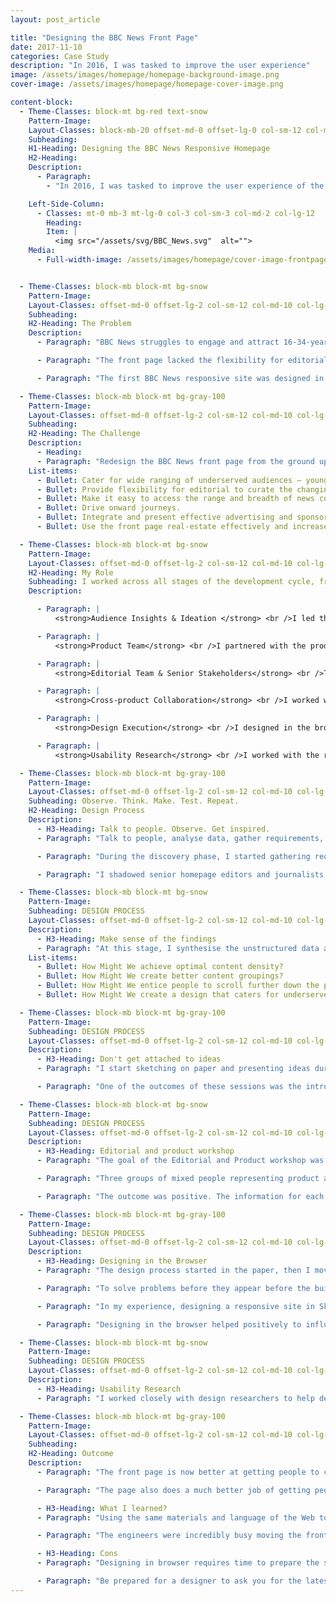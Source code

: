 ```yaml
---
layout: post_article

title: "Designing the BBC News Front Page"
date: 2017-11-10
categories: Case Study
description: "In 2016, I was tasked to improve the user experience"
image: /assets/images/homepage/homepage-background-image.png
cover-image: /assets/images/homepage/homepage-cover-image.png

content-block:
  - Theme-Classes: block-mt bg-red text-snow
    Pattern-Image:
    Layout-Classes: block-mb-20 offset-md-0 offset-lg-0 col-sm-12 col-md-10 col-lg-8 mb-4 mb-md-0
    Subheading:
    H1-Heading: Designing the BBC News Responsive Homepage
    H2-Heading:
    Description:
      - Paragraph:
        - "In 2016, I was tasked to improve the user experience of the BBC News front page so that it caters for under-served audiences, drives onward journeys, and enables editorial to curate the news agenda with a design that provides flexibility and reflects timeliness."

    Left-Side-Column:
      - Classes: mt-0 mb-3 mt-lg-0 col-3 col-sm-3 col-md-2 col-lg-12
        Heading:
        Item: |
          <img src="/assets/svg/BBC_News.svg"  alt="">
    Media:
      - Full-width-image: /assets/images/homepage/cover-image-frontpage.png


  - Theme-Classes: block-mb block-mt bg-snow
    Pattern-Image:
    Layout-Classes: offset-md-0 offset-lg-2 col-sm-12 col-md-10 col-lg-8
    Subheading:
    H2-Heading: The Problem
    Description:
      - Paragraph: "BBC News struggles to engage and attract 16-34-year-olds, mainly young females and minority ethnic audiences."

      - Paragraph: "The front page lacked the flexibility for editorial to curate and present news content around a particular theme or topic — the content was too focused in heavy news."

      - Paragraph: "The first BBC News responsive site was designed in a first instance only for mobile. When the layout was scaled to desktop, the result was content hierarchy disparity between mobile and desktop; and the real-estate on larger screens not being used effectively."

  - Theme-Classes: block-mb block-mt bg-gray-100
    Pattern-Image:
    Layout-Classes: offset-md-0 offset-lg-2 col-sm-12 col-md-10 col-lg-8
    Subheading:
    H2-Heading: The Challenge
    Description:
      - Heading:
      - Paragraph: "Redesign the BBC News front page from the ground up with the following objectives: "
    List-items:
      - Bullet: Cater for wide ranging of underserved audiences — younger demographic and women.   
      - Bullet: Provide flexibility for editorial to curate the changing news agenda focusing on a particular theme or topic.  
      - Bullet: Make it easy to access the range and breadth of news content on any device.
      - Bullet: Drive onward journeys.
      - Bullet: Integrate and present effective advertising and sponsorship solutions
      - Bullet: Use the front page real-estate effectively and increase the maximum breakpoint width from 1008 to 1280 pixels wide.  

  - Theme-Classes: block-mb block-mt bg-snow
    Pattern-Image:
    Layout-Classes: offset-md-0 offset-lg-2 col-sm-12 col-md-10 col-lg-8
    H2-Heading: My Role
    Subheading: I worked across all stages of the development cycle, from conception through to delivery.
    Description:

      - Paragraph: |
          <strong>Audience Insights & Ideation </strong> <br />I led the discovery phase. I performed competitor analysis across a myriad of news providers, uncovered audience insights from data, shadowed front page editors and I sketched a lot of ideas on paper.

      - Paragraph: |
          <strong>Product Team</strong> <br />I partnered with the product owner and project manager to prioritise and negotiate features for launch. Worked alongside frontend and backend engineers to help solve design challenges, make the front page accessible and QA builds before deployment. I evangelised audience and business goals.

      - Paragraph: |
          <strong>Editorial Team & Senior Stakeholders</strong> <br />To help define the content strategy for the BBC News front page and to manage expectations, I ran workshops with editorial and senior stakeholders, and presented the rational behind the designs to get their buy-in.

      - Paragraph: |
          <strong>Cross-product Collaboration</strong> <br />I worked with other products across the BBC to define and improve design patterns. I improved the BBC GEL (Global Experience Language) foundation patterns, such as the responsive <a href="http://www.bbc.co.uk/gel/guidelines/grid">Grid</a> and <a href="http://www.bbc.co.uk/gel/guidelines/typography">Typography</a>.

      - Paragraph: |
          <strong>Design Execution</strong> <br />I designed in the browser to create responsive prototypes in HTML/CSS/JS. That included visual and interactive design work. The prototypes were my designs. This helped to solve design problems that would otherwise occur during the build phase, and also helped to galvanise the team around a common goal and drive the decision making.

      - Paragraph: |
          <strong>Usability Research</strong> <br />I worked with the research team to help define research goals. I went to usability research sessions in London and Toronto with the research team to validate design concepts using the prototypes I built for the front page.

  - Theme-Classes: block-mb block-mt bg-gray-100
    Pattern-Image:
    Layout-Classes: offset-md-0 offset-lg-2 col-sm-12 col-md-10 col-lg-8
    Subheading: Observe. Think. Make. Test. Repeat.
    H2-Heading: Design Process
    Description:
      - H3-Heading: Talk to people. Observe. Get inspired.
      - Paragraph: "Talk to people, analyse data, gather requirements, observe, throw away any preconceived assumptions. Inspire new thinking by observing problems from different angles. Then, get a good night sleep."

      - Paragraph: "During the discovery phase, I started gathering requirements from stakeholders and also learning who are the decision makers. I carried out audience and competitor analysis to gather data and insights into user behaviours."

      - Paragraph: "I shadowed senior homepage editors and journalists to understand their workflow when curating stories to be featured on the news front page. I talked to engineers. I questioned everything and challenged any preconceived assumptions."

  - Theme-Classes: block-mb block-mt bg-snow
    Pattern-Image:
    Subheading: DESIGN PROCESS
    Layout-Classes: offset-md-0 offset-lg-2 col-sm-12 col-md-10 col-lg-8
    Description:
      - H3-Heading: Make sense of the findings
      - Paragraph: "At this stage, I synthesise the unstructured data and started grouping the findings into themes. Themes are then converted into HMW questions (“How Might We...”):"
    List-items:
      - Bullet: How Might We achieve optimal content density?
      - Bullet: How Might We create better content groupings?
      - Bullet: How Might We entice people to scroll further down the page?
      - Bullet: How Might We create a design that caters for underserved audiences?

  - Theme-Classes: block-mb block-mt bg-gray-100
    Pattern-Image:
    Subheading: DESIGN PROCESS
    Layout-Classes: offset-md-0 offset-lg-2 col-sm-12 col-md-10 col-lg-8
    Description:
      - H3-Heading: Don't get attached to ideas
      - Paragraph: "I start sketching on paper and presenting ideas during the design critique team meetings. I don’t get attached to any idea. This is a collective process of throwing away ideas. By eliminating ideas only the good ones persist or at least the ones that are technically feasible."

      - Paragraph: "One of the outcomes of these sessions was the introduction of “Slices”. Slices run horizontally across the full width of the screen. They are easy to reorder, the content hierarchy is consistent across all the breakpoints. It also provides more flexibility for editorial to reorder content depending on the news agenda."

  - Theme-Classes: block-mb block-mt bg-snow
    Pattern-Image:
    Subheading: DESIGN PROCESS
    Layout-Classes: offset-md-0 offset-lg-2 col-sm-12 col-md-10 col-lg-8
    Description:
      - H3-Heading: Editorial and product workshop
      - Paragraph: "The goal of the Editorial and Product workshop was to prune, group, reorder content, and to move away from the traditional sectioned content."

      - Paragraph: "Three groups of mixed people representing product and editorial were created. I moderated a group of very challenging stakeholders."

      - Paragraph: "The outcome was positive. The information for each section on the homepage was organised into themes. It was time to use this information in the designs and prototypes."

  - Theme-Classes: block-mb block-mt bg-gray-100
    Pattern-Image:
    Subheading: DESIGN PROCESS
    Layout-Classes: offset-md-0 offset-lg-2 col-sm-12 col-md-10 col-lg-8
    Description:
      - H3-Heading: Designing in the Browser
      - Paragraph: "The design process started in the paper, then I moved into Sketch App to design high fidelity mockups. This proved to be challenging to solve problems when reflowing content across breakpoints. I wanted to come up with a solid solution that engineers could use to build the BBC News Homepage."

      - Paragraph: "To solve problems before they appear before the build, I designed most of the BBC News homepage in HTML/CSS/JS. This was done to facilitate the communication with the engineering team, stakeholders and to drive the decision-making process."

      - Paragraph: "In my experience, designing a responsive site in Sketch, Illustrator or Photoshop makes it harder to have a discussion with software engineers and to get the buy-in from stakeholders. Designing in HTML/CSS was a way to solve frontend problems before they happen during the build."

      - Paragraph: "Designing in the browser helped positively to influence the product direction."

  - Theme-Classes: block-mb block-mt bg-snow
    Pattern-Image:
    Subheading: DESIGN PROCESS
    Layout-Classes: offset-md-0 offset-lg-2 col-sm-12 col-md-10 col-lg-8
    Description:
      - H3-Heading: Usability Research
      - Paragraph: "I worked closely with design researchers to help define the goals for testing sessions and build prototypes to be used in UK and Canada research. I also build prototypes to be used in rapid testing sessions."

  - Theme-Classes: block-mb block-mt bg-gray-100
    Pattern-Image:
    Layout-Classes: offset-md-0 offset-lg-2 col-sm-12 col-md-10 col-lg-8
    Subheading:
    H2-Heading: Outcome
    Description:
      - Paragraph: "The front page is now better at getting people to content: bounce rate (the proportion of visits that result in a user leaving the BBC News site without visiting any other News page) is down 2% and overall 26% of all article views in News are now driven by the front page, up from 22% on the old page."

      - Paragraph: "The page also does a much better job of getting people to video content, with 32% of video page views coming from the front page versus 10% previously. It is also making people come back more often: front page users now come back on average 9% more often during a week than they did with the old page design."

      - H3-Heading: What I learned?
      - Paragraph: "Using the same materials and language of the Web to created designs that look and feel like the real thing, helped to influence the outcome of the project. It made it easy to get the buy-in of most people, and easier to share the work with stakeholders."

      - Paragraph: "The engineers were incredibly busy moving the front page to the Cloud to ensure scalability and to reduce our reliance on ageing in-house server. This is where designing in the browser also helped reduce some of the overhead when a designer creates unbuildable designs. Engineers, could just use the browser inspector tools look into my prototype to help solve some of their frontend problems."

      - H3-Heading: Cons
      - Paragraph: "Designing in browser requires time to prepare the structure of what you want to achieve. But once it's all set up, designing components in HTML/CSS, can be as fast as designing in a design tool."

      - Paragraph: "Be prepared for a designer to ask you for the latest Sketch designs of what you are doing. Most of the time I forward the the URL for the prototype, other times at the end of the day, I had to translate what I did in browser to Sketch. It's best to let your team know upfront that your designs will only be available in HTML/CSS to avoid disappointment."
---
```


